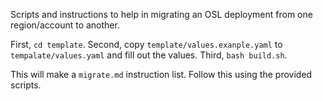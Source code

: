 Scripts and instructions to help in migrating an OSL deployment from one region/account to another. 

First, `cd template`.
Second, copy `template/values.exanple.yaml` to `tempalate/values.yaml` and fill out the values. 
Third, `bash build.sh`.

This will make a `migrate.md` instruction list. Follow this using the provided scripts. 
  
